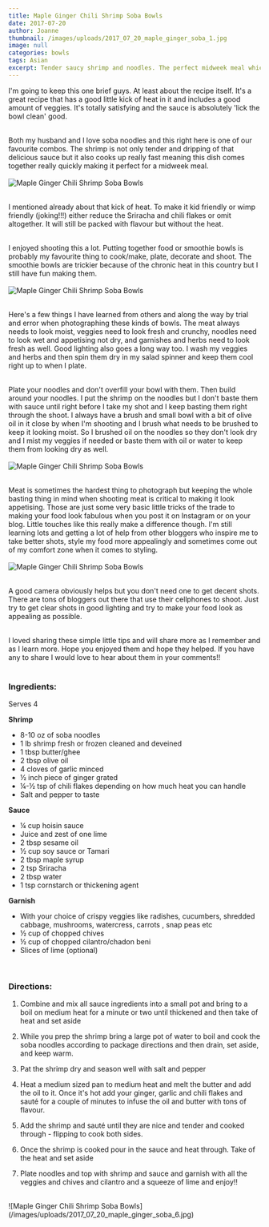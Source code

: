 ```yaml
---
title: Maple Ginger Chili Shrimp Soba Bowls
date: 2017-07-20
author: Joanne
thumbnail: /images/uploads/2017_07_20_maple_ginger_soba_1.jpg
image: null
categories: bowls
tags: Asian
excerpt: Tender saucy shrimp and noodles. The perfect midweek meal which comes together quickly and will satisfy the whole family!
---
```


I'm going to keep this one brief guys.  At least about the recipe itself. It's a great recipe that has a good little kick of heat in it and includes a good amount of veggies.  It's totally satisfying and the sauce is absolutely 'lick the bowl clean' good.  
<br>

Both my husband and I love soba noodles and this right here is one of our favourite combos. The shrimp is not only tender and dripping of that delicious sauce but it also cooks up really fast meaning this dish comes together really quickly making it perfect for a midweek meal.
<br>
<br>
![Maple Ginger Chili Shrimp Soba Bowls](/images/uploads/2017_07_20_maple_ginger_soba_2.jpg)
<br>
<br>

I mentioned already about that kick of heat. To make it kid friendly or wimp friendly (joking!!!) either reduce the Sriracha and chili flakes or omit altogether.  It will still be packed with flavour but without the heat.
<br>
<br>

I enjoyed shooting this a lot. Putting together food or smoothie bowls is probably my favourite thing to cook/make, plate, decorate and shoot. The smoothie bowls are trickier because of the chronic heat in this country but I still have fun making them.
<br>
<br>
![Maple Ginger Chili Shrimp Soba Bowls](/images/uploads/2017_07_20_maple_ginger_soba_3.jpg)
<br>
<br>

Here's a few things I have learned from others and along the way by trial and error when photographing these kinds of bowls. The meat always needs to look moist, veggies need to look fresh and crunchy, noodles need to look wet and appetising not dry, and garnishes and herbs need to look fresh as well.  Good lighting also goes a long way too.  I wash my veggies and herbs and then spin them dry in my salad spinner and keep them cool right up to when I plate.
<br>
<br>

Plate your noodles and don't overfill your bowl with them. Then build around your noodles. I put the shrimp on the noodles but I don't baste them with sauce until right before I take my shot and I keep basting them right through the shoot.  I always have a brush and small bowl with a bit of olive oil in it close by when I'm shooting  and I brush what needs to be brushed to keep it looking moist. So I brushed oil on the noodles so they don't look dry and I mist my veggies if needed or baste them with oil or water to keep them from looking dry as well.
<br>
<br>
![Maple Ginger Chili Shrimp Soba Bowls](/images/uploads/2017_07_20_maple_ginger_soba_4.jpg)
<br>
<br>

Meat is sometimes the hardest thing to photograph but keeping the whole basting thing in mind when shooting meat is critical to making it look appetising. Those are just some very basic little tricks of the trade to making your food look fabulous when you post it on Instagram or on your blog. Little touches like this really make a difference though.  I'm still learning lots and getting a lot of help from other bloggers who inspire me to take better shots, style my food more appealingly and  sometimes come out of my comfort zone when it comes to styling.
<br>
<br>
![Maple Ginger Chili Shrimp Soba Bowls](/images/uploads/2017_07_20_maple_ginger_soba_5.jpg)
<br>
<br>

A good camera obviously helps but you don't need one to get decent shots. There are tons of bloggers out there that use their cellphones to shoot.  Just try to get clear shots in good lighting and try to make your food look as appealing as possible.  
<br>

I loved sharing these simple little tips and will share more as I remember and as I learn more.  Hope you enjoyed them and hope they helped.  If you have any to share I would love to hear about them in your comments!!
<br>
<br>

### Ingredients:
Serves 4
<br>

**Shrimp**

* 8-10 oz of soba noodles
* 1 lb shrimp fresh or frozen cleaned and deveined
* 1 tbsp butter/ghee
* 2 tbsp olive oil
* 4 cloves of garlic minced
* &frac12; inch piece of ginger grated
* &frac14;-&frac12; tsp of chili flakes depending on how much heat you can handle
* Salt and pepper to taste

**Sauce**

* &frac14; cup hoisin sauce
* Juice and zest of one lime
* 2 tbsp sesame oil
* &frac12; cup soy sauce or Tamari
* 2 tbsp maple syrup
* 2 tsp Sriracha
* 2 tbsp water
* 1 tsp cornstarch or thickening agent

**Garnish**

* With your choice of crispy veggies like radishes, cucumbers, shredded cabbage, mushrooms, watercress, carrots , snap peas etc
* &frac12; cup of chopped chives
* &frac12; cup of chopped cilantro/chadon beni
* Slices of lime (optional)
<br>

### Directions:

1. Combine and mix all sauce ingredients into a small pot and bring to a boil on medium heat for a minute or two until thickened and then take of heat and set aside

1. While you prep the shrimp bring a large pot of water to boil and cook the soba noodles according to package directions and then drain, set aside, and keep warm.

1. Pat the shrimp dry and season well with salt and pepper

1. Heat a medium sized pan to medium heat and melt the butter and add the oil to it. Once it's hot add your ginger, garlic and chili flakes and sauté for a couple of minutes to infuse the oil and butter with tons of flavour.

1. Add the shrimp and sauté until they are nice and tender and cooked through - flipping to cook both sides.

1. Once the shrimp is cooked pour in the sauce and heat through. Take of the heat and set aside

1. Plate noodles and top with shrimp and sauce and garnish with all the veggies and chives and cilantro and a squeeze of lime and enjoy!!

<br>
![Maple Ginger Chili Shrimp Soba Bowls](/images/uploads/2017_07_20_maple_ginger_soba_6.jpg)
